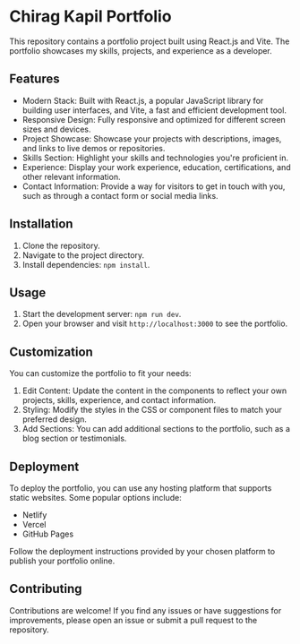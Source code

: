 # Chirag Kapil Portfolio

This repository contains a portfolio project built using React.js and Vite. The portfolio showcases my skills, projects, and experience as a developer.

## Features

- Modern Stack: Built with React.js, a popular JavaScript library for building user interfaces, and Vite, a fast and efficient development tool.
- Responsive Design: Fully responsive and optimized for different screen sizes and devices.
- Project Showcase: Showcase your projects with descriptions, images, and links to live demos or repositories.
- Skills Section: Highlight your skills and technologies you're proficient in.
- Experience: Display your work experience, education, certifications, and other relevant information.
- Contact Information: Provide a way for visitors to get in touch with you, such as through a contact form or social media links.

## Installation

1. Clone the repository.
2. Navigate to the project directory.
3. Install dependencies: `npm install`.

## Usage

1. Start the development server: `npm run dev`.
2. Open your browser and visit `http://localhost:3000` to see the portfolio.

## Customization

You can customize the portfolio to fit your needs:

1. Edit Content: Update the content in the components to reflect your own projects, skills, experience, and contact information.
2. Styling: Modify the styles in the CSS or component files to match your preferred design.
3. Add Sections: You can add additional sections to the portfolio, such as a blog section or testimonials.

## Deployment

To deploy the portfolio, you can use any hosting platform that supports static websites. Some popular options include:

- Netlify
- Vercel
- GitHub Pages

Follow the deployment instructions provided by your chosen platform to publish your portfolio online.

## Contributing

Contributions are welcome! If you find any issues or have suggestions for improvements, please open an issue or submit a pull request to the repository.
